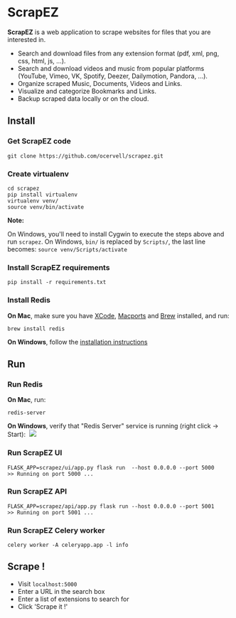 # ScrapEZ

**ScrapEZ** is a web application to scrape websites for files that you are interested in.

* Search and download files from any extension format (pdf, xml, png, css, html, js, ...).
* Search and download videos and music from popular platforms (YouTube, Vimeo, VK, Spotify, Deezer, Dailymotion, Pandora, ...).
* Organize scraped Music, Documents, Videos and Links.
* Visualize and categorize Bookmarks and Links.
* Backup scraped data locally or on the cloud.

## Install

### Get ScrapEZ code
  ```
  git clone https://github.com/ocervell/scrapez.git
  ```
  
### Create virtualenv
  ```
  cd scrapez
  pip install virtualenv
  virtualenv venv/
  source venv/bin/activate
  ```
  **Note:** 
  
   On Windows, you'll need to install Cygwin to execute the steps above and run `scrapez`.
   On Windows, `bin/` is replaced by `Scripts/`, the last line becomes: `source venv/Scripts/activate`
  
### Install ScrapEZ requirements
  ```
  pip install -r requirements.txt
  ```
  
### Install Redis
  
  **On Mac**, make sure you have [XCode](https://itunes.apple.com/us/app/xcode/id497799835?mt=12), [Macports](https://guide.macports.org/chunked/installing.macports.html) and [Brew](https://brew.sh/) installed, and run:
  ```
  brew install redis
  ```
  
  **On Windows**, follow the [installation instructions](https://github.com/rgl/redis/downloads)
  
## Run

### Run Redis

  **On Mac**, run:
  ```
  redis-server
  ```
  
  **On Windows**, verify that "Redis Server" service is running (right click -> Start):
  ![](https://user-images.githubusercontent.com/9629314/34919199-f81d5268-f924-11e7-8d3c-faffd8ce1dfd.PNG)

### Run ScrapEZ UI
  ```
  FLASK_APP=scrapez/ui/app.py flask run  --host 0.0.0.0 --port 5000
  >> Running on port 5000 ...
  ```
  
### Run ScrapEZ API
  ```
  FLASK_APP=scrapez/api/app.py flask run --host 0.0.0.0 --port 5001
  >> Running on port 5001 ...
  ```
  
### Run ScrapEZ Celery worker
  ```
  celery worker -A celeryapp.app -l info
  ```

## Scrape !
* Visit `localhost:5000`
* Enter a URL in the search box
* Enter a list of extensions to search for
* Click 'Scrape it !'
